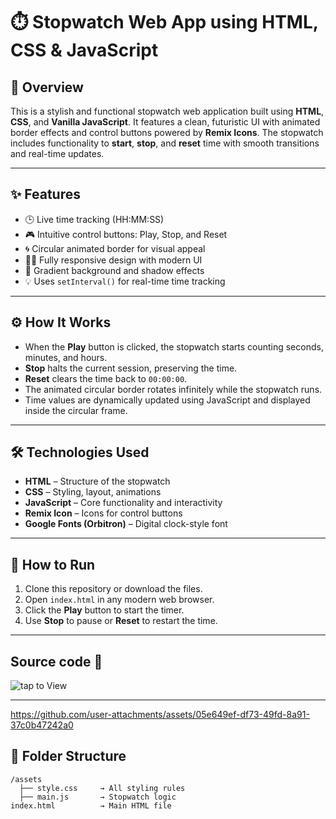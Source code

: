  
# ⏱️ Stopwatch Web App using HTML, CSS & JavaScript

## 📄 Overview  
This is a stylish and functional stopwatch web application built using **HTML**, **CSS**, and **Vanilla JavaScript**. It features a clean, futuristic UI with animated border effects and control buttons powered by **Remix Icons**. The stopwatch includes functionality to **start**, **stop**, and **reset** time with smooth transitions and real-time updates.

---

## ✨ Features  
- 🕒 Live time tracking (HH:MM:SS)  
- 🎮 Intuitive control buttons: Play, Stop, and Reset  
- 🌀 Circular animated border for visual appeal  
- 🧑‍💻 Fully responsive design with modern UI  
- 🎨 Gradient background and shadow effects  
- 💡 Uses `setInterval()` for real-time time tracking  

---

## ⚙️ How It Works  
- When the **Play** button is clicked, the stopwatch starts counting seconds, minutes, and hours.  
- **Stop** halts the current session, preserving the time.  
- **Reset** clears the time back to `00:00:00`.  
- The animated circular border rotates infinitely while the stopwatch runs.  
- Time values are dynamically updated using JavaScript and displayed inside the circular frame.

---

## 🛠️ Technologies Used  
- **HTML** – Structure of the stopwatch  
- **CSS** – Styling, layout, animations  
- **JavaScript** – Core functionality and interactivity  
- **Remix Icon** – Icons for control buttons  
- **Google Fonts (Orbitron)** – Digital clock-style font  

---

## 🚀 How to Run  
1. Clone this repository or download the files.  
2. Open `index.html` in any modern web browser.  
3. Click the **Play** button to start the timer.  
4. Use **Stop** to pause or **Reset** to restart the time.  

---

## Source code   📂 
![tap to View](https://github.com/13-Bhupendra/Javascript-dynamic-demos/tree/main/StopWatch%20Application)

---

https://github.com/user-attachments/assets/05e649ef-df73-49fd-8a91-37c0b47242a0



## 📂 Folder Structure  
```
/assets
  ├── style.css     → All styling rules
  ├── main.js       → Stopwatch logic
index.html          → Main HTML file


 


 
